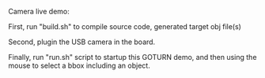 
Camera live demo:

First, run "build.sh" to compile source code, generated target obj file(s) 


Second, plugin the USB camera in the board.


Finally, run "run.sh" script to startup this GOTURN demo, and then using the mouse to select a bbox including an object.

